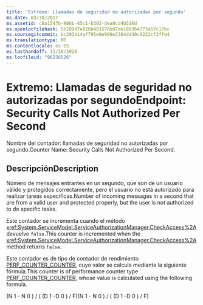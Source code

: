 ```yaml
---
title: 'Extremo: Llamadas de seguridad no autorizadas por segundo'
ms.date: 03/30/2017
ms.assetid: c8a1547b-986b-45c1-b302-dea0cd4b516d
ms.openlocfilehash: 5b289d7e026b481576bd7de186364773a57c17bc
ms.sourcegitcommit: bc293b14af795e0e999e3304dd40c0222cf2ffe4
ms.translationtype: MT
ms.contentlocale: es-ES
ms.lasthandoff: 11/26/2020
ms.locfileid: "96256526"
---
```

# <a name="endpoint-security-calls-not-authorized-per-second"></a><span data-ttu-id="2ddae-102">Extremo: Llamadas de seguridad no autorizadas por segundo</span><span class="sxs-lookup"><span data-stu-id="2ddae-102">Endpoint: Security Calls Not Authorized Per Second</span></span>

<span data-ttu-id="2ddae-103">Nombre del contador: llamadas de seguridad no autorizadas por segundo.</span><span class="sxs-lookup"><span data-stu-id="2ddae-103">Counter Name: Security Calls Not Authorized Per Second.</span></span>  
  
## <a name="description"></a><span data-ttu-id="2ddae-104">Descripción</span><span class="sxs-lookup"><span data-stu-id="2ddae-104">Description</span></span>  

 <span data-ttu-id="2ddae-105">Número de mensajes entrantes en un segundo, que son de un usuario válido y protegidos correctamente, pero el usuario no está autorizado para realizar tareas específicas.</span><span class="sxs-lookup"><span data-stu-id="2ddae-105">Number of incoming messages in a second that are from a valid user and protected properly, but the user is not authorized to do specific tasks.</span></span>  
  
 <span data-ttu-id="2ddae-106">Este contador se incrementa cuando el método <xref:System.ServiceModel.ServiceAuthorizationManager.CheckAccess%2A> devuelve `false`.</span><span class="sxs-lookup"><span data-stu-id="2ddae-106">This counter is incremented when the <xref:System.ServiceModel.ServiceAuthorizationManager.CheckAccess%2A> method returns `false`.</span></span>  
  
 <span data-ttu-id="2ddae-107">Este contador es de tipo de contador de rendimiento [PERF_COUNTER_COUNTER](/previous-versions/windows/it-pro/windows-server-2003/cc740048(v=ws.10)), cuyo valor se calcula mediante la siguiente fórmula.</span><span class="sxs-lookup"><span data-stu-id="2ddae-107">This counter is of performance counter type [PERF_COUNTER_COUNTER](/previous-versions/windows/it-pro/windows-server-2003/cc740048(v=ws.10)), whose value is calculated using the following formula.</span></span>  
  
 <span data-ttu-id="2ddae-108">(N 1 - N 0 ) / ( (D 1 -D 0 ) / F)</span><span class="sxs-lookup"><span data-stu-id="2ddae-108">(N 1 - N 0 ) / ( (D 1 -D 0 ) / F)</span></span>
